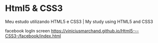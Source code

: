 # Html5 & CSS3 
 Meu estudo utilizando HTML5 e CSS3 | My study using HTML5 and CSS3

facebook logIn screen
https://viniciusmarchand.github.io/Html5---CSS3-/facebook/index.html
